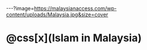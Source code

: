 ---?image=https://malaysianaccess.com/wp-content/uploads/Malaysia.jpg&size=cover
# @css[x](Islam in Malaysia)
